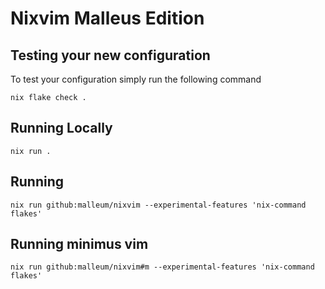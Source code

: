 # Nixvim Malleus Edition

## Testing your new configuration

To test your configuration simply run the following command
```
nix flake check .
```

## Running Locally
```
nix run .
```

## Running
```
nix run github:malleum/nixvim --experimental-features 'nix-command flakes'
```

## Running minimus vim
```
nix run github:malleum/nixvim#m --experimental-features 'nix-command flakes'
```
